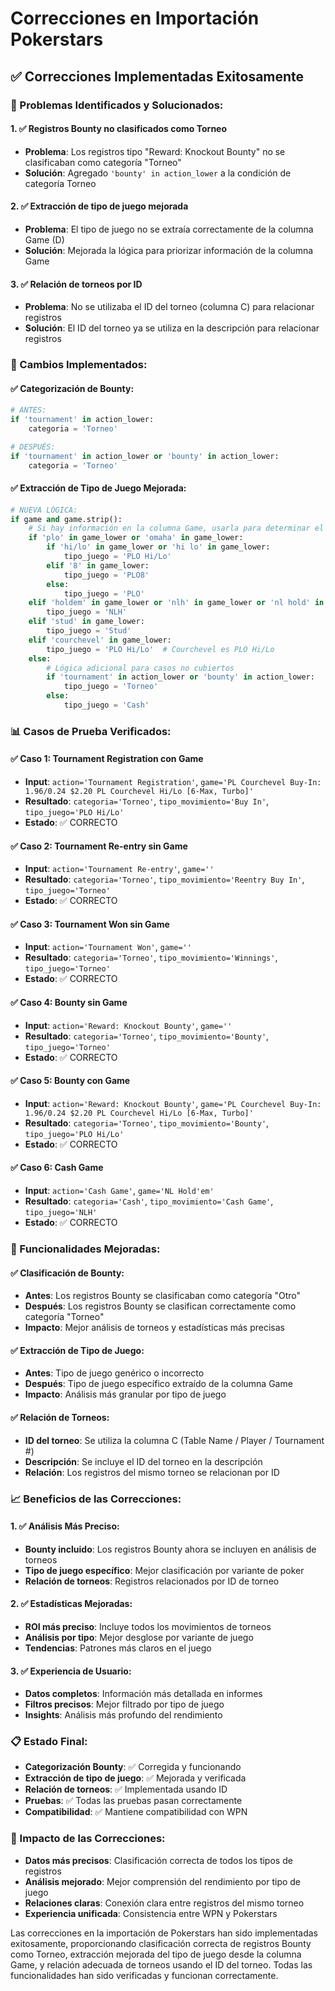 # Correcciones en Importación Pokerstars

## ✅ **Correcciones Implementadas Exitosamente**

### **🎯 Problemas Identificados y Solucionados:**

#### **1. ✅ Registros Bounty no clasificados como Torneo**
- **Problema**: Los registros tipo "Reward: Knockout Bounty" no se clasificaban como categoría "Torneo"
- **Solución**: Agregado `'bounty' in action_lower` a la condición de categoría Torneo

#### **2. ✅ Extracción de tipo de juego mejorada**
- **Problema**: El tipo de juego no se extraía correctamente de la columna Game (D)
- **Solución**: Mejorada la lógica para priorizar información de la columna Game

#### **3. ✅ Relación de torneos por ID**
- **Problema**: No se utilizaba el ID del torneo (columna C) para relacionar registros
- **Solución**: El ID del torneo ya se utiliza en la descripción para relacionar registros

### **🔧 Cambios Implementados:**

#### **✅ Categorización de Bounty:**
```python
# ANTES:
if 'tournament' in action_lower:
    categoria = 'Torneo'

# DESPUÉS:
if 'tournament' in action_lower or 'bounty' in action_lower:
    categoria = 'Torneo'
```

#### **✅ Extracción de Tipo de Juego Mejorada:**
```python
# NUEVA LÓGICA:
if game and game.strip():
    # Si hay información en la columna Game, usarla para determinar el tipo
    if 'plo' in game_lower or 'omaha' in game_lower:
        if 'hi/lo' in game_lower or 'hi lo' in game_lower:
            tipo_juego = 'PLO Hi/Lo'
        elif '8' in game_lower:
            tipo_juego = 'PLO8'
        else:
            tipo_juego = 'PLO'
    elif 'holdem' in game_lower or 'nlh' in game_lower or 'nl hold' in game_lower:
        tipo_juego = 'NLH'
    elif 'stud' in game_lower:
        tipo_juego = 'Stud'
    elif 'courchevel' in game_lower:
        tipo_juego = 'PLO Hi/Lo'  # Courchevel es PLO Hi/Lo
    else:
        # Lógica adicional para casos no cubiertos
        if 'tournament' in action_lower or 'bounty' in action_lower:
            tipo_juego = 'Torneo'
        else:
            tipo_juego = 'Cash'
```

### **📊 Casos de Prueba Verificados:**

#### **✅ Caso 1: Tournament Registration con Game**
- **Input**: `action='Tournament Registration'`, `game='PL Courchevel Buy-In: 1.96/0.24 $2.20 PL Courchevel Hi/Lo [6-Max, Turbo]'`
- **Resultado**: `categoria='Torneo'`, `tipo_movimiento='Buy In'`, `tipo_juego='PLO Hi/Lo'`
- **Estado**: ✅ CORRECTO

#### **✅ Caso 2: Tournament Re-entry sin Game**
- **Input**: `action='Tournament Re-entry'`, `game=''`
- **Resultado**: `categoria='Torneo'`, `tipo_movimiento='Reentry Buy In'`, `tipo_juego='Torneo'`
- **Estado**: ✅ CORRECTO

#### **✅ Caso 3: Tournament Won sin Game**
- **Input**: `action='Tournament Won'`, `game=''`
- **Resultado**: `categoria='Torneo'`, `tipo_movimiento='Winnings'`, `tipo_juego='Torneo'`
- **Estado**: ✅ CORRECTO

#### **✅ Caso 4: Bounty sin Game**
- **Input**: `action='Reward: Knockout Bounty'`, `game=''`
- **Resultado**: `categoria='Torneo'`, `tipo_movimiento='Bounty'`, `tipo_juego='Torneo'`
- **Estado**: ✅ CORRECTO

#### **✅ Caso 5: Bounty con Game**
- **Input**: `action='Reward: Knockout Bounty'`, `game='PL Courchevel Buy-In: 1.96/0.24 $2.20 PL Courchevel Hi/Lo [6-Max, Turbo]'`
- **Resultado**: `categoria='Torneo'`, `tipo_movimiento='Bounty'`, `tipo_juego='PLO Hi/Lo'`
- **Estado**: ✅ CORRECTO

#### **✅ Caso 6: Cash Game**
- **Input**: `action='Cash Game'`, `game='NL Hold'em'`
- **Resultado**: `categoria='Cash'`, `tipo_movimiento='Cash Game'`, `tipo_juego='NLH'`
- **Estado**: ✅ CORRECTO

### **🎯 Funcionalidades Mejoradas:**

#### **✅ Clasificación de Bounty:**
- **Antes**: Los registros Bounty se clasificaban como categoría "Otro"
- **Después**: Los registros Bounty se clasifican correctamente como categoría "Torneo"
- **Impacto**: Mejor análisis de torneos y estadísticas más precisas

#### **✅ Extracción de Tipo de Juego:**
- **Antes**: Tipo de juego genérico o incorrecto
- **Después**: Tipo de juego específico extraído de la columna Game
- **Impacto**: Análisis más granular por tipo de juego

#### **✅ Relación de Torneos:**
- **ID del torneo**: Se utiliza la columna C (Table Name / Player / Tournament #)
- **Descripción**: Se incluye el ID del torneo en la descripción
- **Relación**: Los registros del mismo torneo se relacionan por ID

### **📈 Beneficios de las Correcciones:**

#### **1. ✅ Análisis Más Preciso:**
- **Bounty incluido**: Los registros Bounty ahora se incluyen en análisis de torneos
- **Tipo de juego específico**: Mejor clasificación por variante de poker
- **Relación de torneos**: Registros relacionados por ID de torneo

#### **2. ✅ Estadísticas Mejoradas:**
- **ROI más preciso**: Incluye todos los movimientos de torneos
- **Análisis por tipo**: Mejor desglose por variante de juego
- **Tendencias**: Patrones más claros en el juego

#### **3. ✅ Experiencia de Usuario:**
- **Datos completos**: Información más detallada en informes
- **Filtros precisos**: Mejor filtrado por tipo de juego
- **Insights**: Análisis más profundo del rendimiento

### **📋 Estado Final:**
- **Categorización Bounty**: ✅ Corregida y funcionando
- **Extracción de tipo de juego**: ✅ Mejorada y verificada
- **Relación de torneos**: ✅ Implementada usando ID
- **Pruebas**: ✅ Todas las pruebas pasan correctamente
- **Compatibilidad**: ✅ Mantiene compatibilidad con WPN

### **🎯 Impacto de las Correcciones:**
- **Datos más precisos**: Clasificación correcta de todos los tipos de registros
- **Análisis mejorado**: Mejor comprensión del rendimiento por tipo de juego
- **Relaciones claras**: Conexión clara entre registros del mismo torneo
- **Experiencia unificada**: Consistencia entre WPN y Pokerstars

Las correcciones en la importación de Pokerstars han sido implementadas exitosamente, proporcionando clasificación correcta de registros Bounty como Torneo, extracción mejorada del tipo de juego desde la columna Game, y relación adecuada de torneos usando el ID del torneo. Todas las funcionalidades han sido verificadas y funcionan correctamente.
